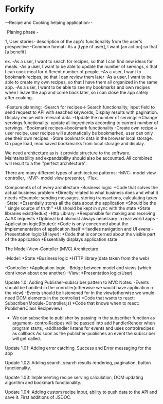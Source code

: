 # Forkify
--Recipe and Cooking helping application--

-Planing phase -

1, User stories- description of the app's functionality from the user's prespective
-Common format- As a [type of user], I want [an action] so that [a benefit]

ex.
-As a user, I want to seach for recipes, so that I can find new ideas for meals. 
-As a user, I want to be able to update the number of servings, s that I can cook meal for different number of people.
-As a user, I want to bookmark recipes, so that I can review them later
-As a user, I want to be able to create my own recipes, so that I have them all organized in the same app.
-As a user, I want to be able to see my bookmarks and own recipes when I leave the app and come back later, so i can close the app safely after cooking.

-Feature planning:
-Search for recipes-> Search functionality, input field to send request to API with seached keywords, Display results with pagination. Display recipe with relevant data.
-Update the number of servings->Change servings functionality: update all ingredients according to current number of servings.
-Bookmark recipes->bookmark functionality
-Create own recipe-> user recipe, user recipes will automatically be bookmarked, user can only see their own recipes. 
-Store bookmark data in the browser local storage. On page load, read saved bookrmarks from local storage and display.

We need architecture as is it provide structure to the software. Maintainability and expandability should also be accounted. All combined will result to a the ''perfect architecture''.

There are many different types of architecture patterns: 
-MVC- model view controller,
-MVP- model view presenter,
-Flux.

Components of of every architecture
-Business logic:
    *Code that solves the actual business problem
    *Directly related to what business does and what it needs
    *Example: sending messages, storing transactions, calculating taxes
-State:
    *Essentially stores all the data about the application
    *Should be the ''single source of truth''
    *UI should be kept in sync with the state
    *State libraries exist(Redux)
-Http Library:
    *Responsible for making and receiving AJAX requests
    *Optional but alsmost always necessary in real-world apps
-Application logic(Router):
    *Code is only concerned about the implemenentation of application itself
    *Handles navigation and UI evens
-Presentation logic(UI layer):
    *Code that is concerned about the visible part of the application
    *Essentially displays application state

The Model-View-Contoller (MVC) Architecture

-Model:
    *State
    *Business logic
    *HTTP library(data taken from the web)

-Controller:
    *Application logic - Bridge between model and views (which dont know about one another)
-View:
    *Presentation logic(User)


Update 1.0: 
Adding Publisher-subscriber pattern to MVC
Notes: 
-Events should be handled in the conroller(otherwise we would have application n the view)
-Events should be listenened for in the view(otherwise we would need DOM elements in the controller)
*Code that wants to react: Subscriber(Module-Controller.js)
*Code that knows when to react: Publisher(Class Recipeview)
- We can subscribe to publisher by passing in the subscriber function as argument- controlRecipes will be passed into add handlerRender when program starts,
-addhandler listens for events and uses controlrecipes as callback
As soon as the publisher-publishes an event the subscriber will get  called.

Update 1.01:
Adding error catching. Success and Error messaging for the app

Update 1.02:
Adding search, search results rendering, pagination, button functionality.

Update 1.03: 
Implementing recipe serving calculation, DOM updating algorithm and bookmark functionality.

Update 1.04:
Adding custom recipe input, ability to push data to the API and save it. First additions of JSDOC.